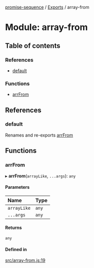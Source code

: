 [promise-sequence](../README.md) / [Exports](../modules.md) / array-from

# Module: array-from

## Table of contents

### References

- [default](array_from.md#default)

### Functions

- [arrFrom](array_from.md#arrfrom)

## References

### default

Renames and re-exports [arrFrom](array_from.md#arrfrom)

## Functions

### arrFrom

▸ **arrFrom**(`arrayLike`, `...args`): `any`

#### Parameters

| Name | Type |
| :------ | :------ |
| `arrayLike` | `any` |
| `...args` | `any` |

#### Returns

`any`

#### Defined in

[src/array-from.js:19](https://github.com/snowyu/promise-sequence.js/blob/453a011/src/array-from.js#L19)
